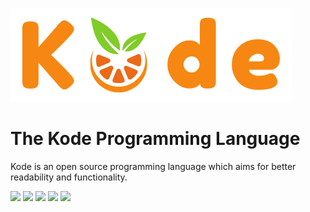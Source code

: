 ![Kode Banner](docs/assets/banner.png)

# The Kode Programming Language

Kode is an open source programming language which aims for better readability and functionality.

[![](https://img.shields.io/github/license/Kode-Devs/Kode-Remake)](https://github.com/Kode-Devs/Kode-Remake/blob/develop/LICENSE)
[![](https://img.shields.io/github/contributors/Kode-Devs/Kode-Remake)](https://github.com/Kode-Devs/Kode-Remake/graphs/contributors)
[![](https://img.shields.io/github/commit-activity/m/Kode-Devs/Kode-Remake)](https://github.com/Kode-Devs/Kode-Remake/graphs/commit-activity)
[![](https://img.shields.io/github/last-commit/Kode-Devs/Kode-Remake)](https://github.com/Kode-Devs/Kode-Remake/network)
[![](https://github.com/Kode-Devs/Kode-Remake/actions/workflows/code_analysis.yml/badge.svg)](https://github.com/Kode-Devs/Kode-Remake/actions/workflows/code_analysis.yml)
